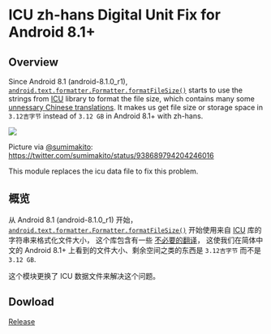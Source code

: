 # ICU zh-hans Digital Unit Fix for Android 8.1+

## Overview

Since Android 8.1 (android-8.1.0\_r1), [`android.text.formatter.Formatter.formatFileSize()`](https://developer.android.com/reference/android/text/format/Formatter.html#formatFileSize%28android.content.Context%2C%20long%29) starts to use the strings from [ICU](http://site.icu-project.org/) library to format the file size, which contains many some [unnessary Chinese translations](https://android.googlesource.com/platform/external/icu/+/android-8.1.0_r1/icu4c/source/data/unit/zh.txt#131). It makes us get file size or storage space in `3.12吉字节` instead of `3.12 GB` in Android 8.1+ with zh-hans. 

![](https://pbs.twimg.com/media/DQblQ3hVwAAqOdg.jpg:large)

Picture via [@sumimakito](https://twitter.com/sumimakito): https://twitter.com/sumimakito/status/938689794204246016

This module replaces the icu data file to fix this problem. 

## 概览

从 Android 8.1 (android-8.1.0\_r1) 开始， [`android.text.formatter.Formatter.formatFileSize()`](https://developer.android.com/reference/android/text/format/Formatter.html#formatFileSize%28android.content.Context%2C%20long%29) 开始使用来自 [ICU](http://site.icu-project.org/) 库的字符串来格式化文件大小， 这个库包含有一些 [不必要的翻译](https://android.googlesource.com/platform/external/icu/+/android-8.1.0_r1/icu4c/source/data/unit/zh.txt#131)， 这使我们在简体中文的 Android 8.1+ 上看到的文件大小、剩余空间之类的东西是 `3.12吉字节` 而不是 `3.12 GB`. 

这个模块更换了 ICU 数据文件来解决这个问题。

## Dowload
[Release](https://github.com/haruue/magisk-icu-fix/releases)

